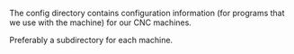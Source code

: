 The config directory contains configuration information (for programs that we use with the machine) for our CNC machines.

Preferably a subdirectory for each machine.
